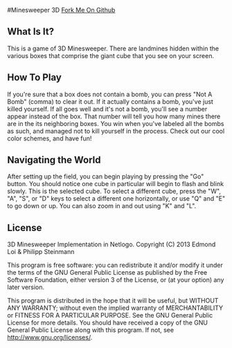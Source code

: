 #Minesweeper 3D
[Fork Me On Github](https://github.com/PhilippSteinmann/netlogo-3d-game)

## What Is It?

This is a game of 3D Minesweeper. There are landmines hidden within the various boxes that comprise the giant cube that you see on your screen.

## How To Play

If you're sure that a box does not contain a bomb, you can press "Not A Bomb" (comma) to clear it out. If it actually contains a bomb, you've just killed yourself. If all goes well and it's not a bomb, you'll see a number appear instead of the box. That number will tell you how many mines there are in the its neighboring boxes.
You win when you've labeled all the bombs as such, and managed not to kill yourself in the process. Check out our cool color schemes, and have fun!

## Navigating the World

After setting up the field, you can begin playing by pressing the "Go" button.
You should notice one cube in particular will begin to flash and blink slowly. This is the selected cube. To select a different cube, press the "W", "A", "S", or "D" keys to select a different one horizontally, or use "Q" and "E" to go down or up. You can also zoom in and out using "K" and "L".

## License
3D Minesweeper Implementation in Netlogo. 
Copyright (C) 2013 Edmond Loi & Philipp Steinmann

This program is free software: you can redistribute it and/or modify it under the terms of the GNU General Public License as published by the Free Software Foundation, either version 3 of the License, or (at your option) any later version. 

This program is distributed in the hope that it will be useful, but WITHOUT ANY WARRANTY; without even the implied warranty of MERCHANTABILITY or FITNESS FOR A PARTICULAR PURPOSE. See the GNU General Public License for more details. You should have received a copy of the GNU General Public License along with this program. If not, see <http://www.gnu.org/licenses/>.
